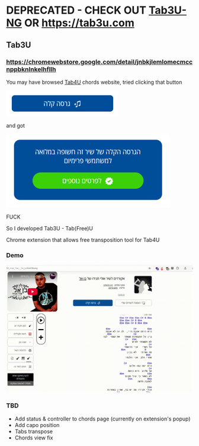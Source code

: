 # DEPRECATED - CHECK OUT [Tab3U-NG](https://github.com/eyalasulin999/Tab3U-NG) OR https://tab3u.com

## Tab3U

### https://chromewebstore.google.com/detail/jnbkjlemlomecmccnppbknlnkelhfllh

You may have browsed [Tab4U](https://www.tab4u.com) chords website, tried clicking that button

![EasyVersion](assets/easy_version.png)

and got

![PremiumPaywall](assets/premium_paywall.png)

FUCK

So I developed Tab3U - Tab(Free)U

Chrome extension that allows free transposition tool for Tab4U

### Demo

![Demo](assets/demo.gif)

### TBD
- Add status & controller to chords page (currently on extension's popup)
- Add capo position
- Tabs transpose
- Chords view fix
